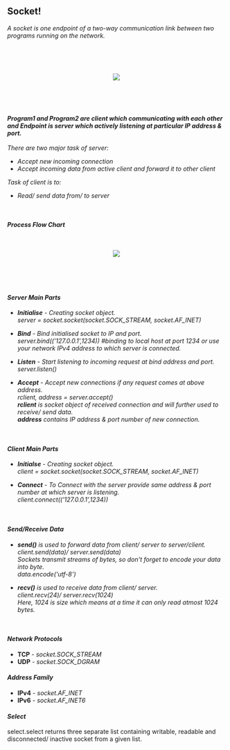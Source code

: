 ## Socket!
*A socket is one endpoint of a two-way communication link between two programs running on the network.*

              
<br />
<br />
<br />
<p align="center"><img  src="https://github.com/PankajKumar2609/SocketTutorial/blob/patch1/Gallery/SocketBasic.png?raw=true"></p>
<br />
<br />
<br />



***Program1 and Program2 are client which communicating with each other and Endpoint is server which actively listening at particular IP address & port.***<br />
<br />
*There are two major task of server:*
* *Accept new incoming connection*
* *Accept incoming data from active client and forward it to other client*

*Task of client is to:*  
- *Read/ send data from/ to server*
<br />

#### *Process Flow Chart*
<br />

<p align="center"><img  src="https://github.com/PankajKumar2609/SocketTutorial/blob/patch1/Gallery/ProcessChart.png?raw=true"></p>

<br />
<br />
<br />


#### *Server Main Parts*
- ***Initialise** - Creating socket object.*<br />
                 *server = socket.socket(socket.SOCK_STREAM, socket.AF_INET)*
                 <br />
                 
- ***Bind** - Bind initialised socket to IP and port.*<br /> 
            *server.bind(('127.0.0.1',1234)) #binding to local host at port 1234 or use your network IPv4 address to which server is connected.*
                <br />
                
- ***Listen** - Start listening to incoming request at bind address and port.*<br />
*server.listen()*

- ***Accept** - Accept new connections if any request comes at above address.*<br />
*rclient, address = server.accept()*<br />
***rclient** is socket object of received connection and will further used to receive/ send data.*<br />
***address** contains IP address & port number of new connection.*
<br />


#### *Client Main Parts*
- ***Initialse** - Creating socket object.*<br />
                 *client = socket.socket(socket.SOCK_STREAM, socket.AF_INET)* 

- ***Connect** - To Connect with the server provide same address & port number at which server is listening.*<br />
*client.connect(('127.0.0.1',1234))*<br />
<br />


#### *Send/Receive Data*
- ***send()** is used to forward data from client/ server to server/client.*<br />
*client.send(data)/ server.send(data)*<br />
*Sockets transmit streams of bytes, so don't forget to encode your data into byte.*<br />
*data.encode('utf-8')*

- ***recv()** is used to receive data from client/ server.*<br />
*client.recv(24)/ server.recv(1024)*<br />
*Here, 1024 is size which means at a time it can only read atmost 1024 bytes.*
<br />


#### *Network Protocols*
- **TCP** - *socket.SOCK_STREAM* 
- **UDP** - *socket.SOCK_DGRAM*    

#### *Address Family*
- **IPv4** - *socket.AF_INET*  
- **IPv6** - *socket.AF_INET6*  

#### *Select*
select.select returns three separate list containing writable, readable and disconnected/ inactive socket from a given list.
